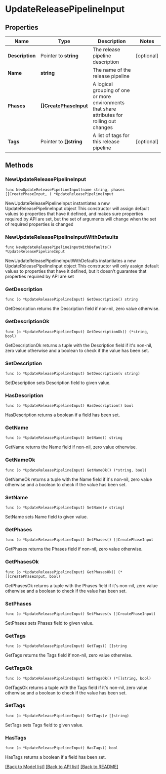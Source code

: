 # UpdateReleasePipelineInput

## Properties

Name | Type | Description | Notes
------------ | ------------- | ------------- | -------------
**Description** | Pointer to **string** | The release pipeline description | [optional] 
**Name** | **string** | The name of the release pipeline | 
**Phases** | [**[]CreatePhaseInput**](CreatePhaseInput.md) | A logical grouping of one or more environments that share attributes for rolling out changes | 
**Tags** | Pointer to **[]string** | A list of tags for this release pipeline | [optional] 

## Methods

### NewUpdateReleasePipelineInput

`func NewUpdateReleasePipelineInput(name string, phases []CreatePhaseInput, ) *UpdateReleasePipelineInput`

NewUpdateReleasePipelineInput instantiates a new UpdateReleasePipelineInput object
This constructor will assign default values to properties that have it defined,
and makes sure properties required by API are set, but the set of arguments
will change when the set of required properties is changed

### NewUpdateReleasePipelineInputWithDefaults

`func NewUpdateReleasePipelineInputWithDefaults() *UpdateReleasePipelineInput`

NewUpdateReleasePipelineInputWithDefaults instantiates a new UpdateReleasePipelineInput object
This constructor will only assign default values to properties that have it defined,
but it doesn't guarantee that properties required by API are set

### GetDescription

`func (o *UpdateReleasePipelineInput) GetDescription() string`

GetDescription returns the Description field if non-nil, zero value otherwise.

### GetDescriptionOk

`func (o *UpdateReleasePipelineInput) GetDescriptionOk() (*string, bool)`

GetDescriptionOk returns a tuple with the Description field if it's non-nil, zero value otherwise
and a boolean to check if the value has been set.

### SetDescription

`func (o *UpdateReleasePipelineInput) SetDescription(v string)`

SetDescription sets Description field to given value.

### HasDescription

`func (o *UpdateReleasePipelineInput) HasDescription() bool`

HasDescription returns a boolean if a field has been set.

### GetName

`func (o *UpdateReleasePipelineInput) GetName() string`

GetName returns the Name field if non-nil, zero value otherwise.

### GetNameOk

`func (o *UpdateReleasePipelineInput) GetNameOk() (*string, bool)`

GetNameOk returns a tuple with the Name field if it's non-nil, zero value otherwise
and a boolean to check if the value has been set.

### SetName

`func (o *UpdateReleasePipelineInput) SetName(v string)`

SetName sets Name field to given value.


### GetPhases

`func (o *UpdateReleasePipelineInput) GetPhases() []CreatePhaseInput`

GetPhases returns the Phases field if non-nil, zero value otherwise.

### GetPhasesOk

`func (o *UpdateReleasePipelineInput) GetPhasesOk() (*[]CreatePhaseInput, bool)`

GetPhasesOk returns a tuple with the Phases field if it's non-nil, zero value otherwise
and a boolean to check if the value has been set.

### SetPhases

`func (o *UpdateReleasePipelineInput) SetPhases(v []CreatePhaseInput)`

SetPhases sets Phases field to given value.


### GetTags

`func (o *UpdateReleasePipelineInput) GetTags() []string`

GetTags returns the Tags field if non-nil, zero value otherwise.

### GetTagsOk

`func (o *UpdateReleasePipelineInput) GetTagsOk() (*[]string, bool)`

GetTagsOk returns a tuple with the Tags field if it's non-nil, zero value otherwise
and a boolean to check if the value has been set.

### SetTags

`func (o *UpdateReleasePipelineInput) SetTags(v []string)`

SetTags sets Tags field to given value.

### HasTags

`func (o *UpdateReleasePipelineInput) HasTags() bool`

HasTags returns a boolean if a field has been set.


[[Back to Model list]](../README.md#documentation-for-models) [[Back to API list]](../README.md#documentation-for-api-endpoints) [[Back to README]](../README.md)


